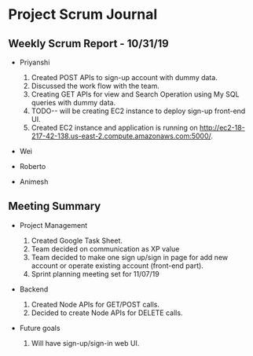 # Project Scrum Journal

## Weekly Scrum Report - 10/31/19

* Priyanshi
  1. Created POST APIs to sign-up account with dummy data.
  2. Discussed the work flow with the team.
  3. Creating GET APIs for view and Search Operation using My SQL queries with dummy data.
  4. TODO-- will be creating EC2 instance to deploy sign-up front-end UI.
  5. Created EC2 instance and application is running on http://ec2-18-217-42-138.us-east-2.compute.amazonaws.com:5000/.

* Wei


* Roberto

* Animesh

## Meeting Summary

* Project Management
  1. Created Google Task Sheet.
  2. Team decided on communication as XP value
  3. Team decided to make one sign up/sign in page for add new account or operate existing account (front-end part). 
  4. Sprint planning meeting set for 11/07/19
* Backend
  1. Created Node APIs for GET/POST calls.
  2. Decided to create Node APIs for DELETE calls.
  
* Future goals
  1. Will have sign-up/sign-in web UI.
 
